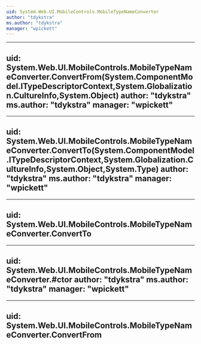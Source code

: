 ```yaml
---
uid: System.Web.UI.MobileControls.MobileTypeNameConverter
author: "tdykstra"
ms.author: "tdykstra"
manager: "wpickett"
---
```


---
uid: System.Web.UI.MobileControls.MobileTypeNameConverter.ConvertFrom(System.ComponentModel.ITypeDescriptorContext,System.Globalization.CultureInfo,System.Object)
author: "tdykstra"
ms.author: "tdykstra"
manager: "wpickett"
---

---
uid: System.Web.UI.MobileControls.MobileTypeNameConverter.ConvertTo(System.ComponentModel.ITypeDescriptorContext,System.Globalization.CultureInfo,System.Object,System.Type)
author: "tdykstra"
ms.author: "tdykstra"
manager: "wpickett"
---

---
uid: System.Web.UI.MobileControls.MobileTypeNameConverter.ConvertTo
---

---
uid: System.Web.UI.MobileControls.MobileTypeNameConverter.#ctor
author: "tdykstra"
ms.author: "tdykstra"
manager: "wpickett"
---

---
uid: System.Web.UI.MobileControls.MobileTypeNameConverter.ConvertFrom
---
